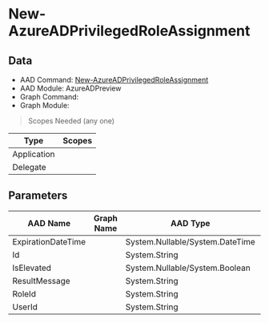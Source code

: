 # New-AzureADPrivilegedRoleAssignment

## Data

+ AAD Command: [New-AzureADPrivilegedRoleAssignment](https://docs.microsoft.com/en-us/powershell/module/AzureADPreview/New-AzureADPrivilegedRoleAssignment)
+ AAD Module: AzureADPreview
+ Graph Command: 
+ Graph Module: 

> Scopes Needed (any one)

|Type|Scopes|
|---|---|
|Application||
|Delegate||

## Parameters

|AAD Name|Graph Name|AAD Type|Graph Type|Infos|
|---|---|---|---|---|
|ExpirationDateTime||System.Nullable/System.DateTime|||
|Id||System.String|||
|IsElevated||System.Nullable/System.Boolean|||
|ResultMessage||System.String|||
|RoleId||System.String|||
|UserId||System.String|||

